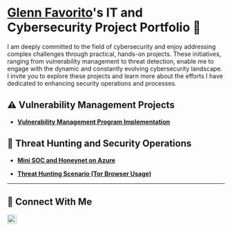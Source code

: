 # <a href="https://www.linkedin.com/in/glenn-favorito/">Glenn Favorito</a>'s IT and Cybersecurity Project Portfolio 🔐

I am deeply committed to the field of cybersecurity and enjoy addressing complex challenges through practical, hands-on projects. These initiatives, ranging from vulnerability management to threat detection, enable me to engage with the dynamic and constantly evolving cybersecurity landscape. I invite you to explore these projects and learn more about the efforts I have dedicated to enhancing security operations and processes.


## ⚠️ Vulnerability Management Projects
- **[Vulnerability Management Program Implementation](https://github.com/GGCasual/Vulnerability-Management-Program)**
<!--
- **[Programmatic Vulnerability Remediations (PowerShell and BASH)](https://github.com/joshcybertest/programmatic-vulnerability-remediations)**
-->
## 🚨 Threat Hunting and Security Operations
- **[Mini SOC and Honeynet on Azure](https://github.com/GGCasual/Azure-Honeynet-SOC)**

- **[Threat Hunting Scenario (Tor Browser Usage)](https://github.com/GGCasual/Threat-Hunting-Tor-Scenario)**


<hr/>

## 🤳 Connect With Me

[<img align="left" alt="glenn | LinkedIn" width="22px" src="https://i.sstatic.net/gVE0j.png" />][linkedin]

[linkedin]: https://www.linkedin.com/in/glenn-favorito/
   


<!--
<img width="35" alt="image" src="https://github.com/user-attachments/assets/2f41c7cd-5ea8-4475-b451-a37161b6c3fb"> 
<img width="35" alt="image" src="https://github.com/user-attachments/assets/77649969-9910-4994-8b96-74a116cfb2a8">
-->

<!--
**GGCasual/GGCasual** is a ✨ _special_ ✨ repository because its `README.md` (this file) appears on your GitHub profile.

Here are some ideas to get you started:

- 🔭 I’m currently working on ...
- 🌱 I’m currently learning ...
- 👯 I’m looking to collaborate on ...
- 🤔 I’m looking for help with ...
- 💬 Ask me about ...
- 📫 How to reach me: ...
- 😄 Pronouns: ...
- ⚡ Fun fact: ...
-->
